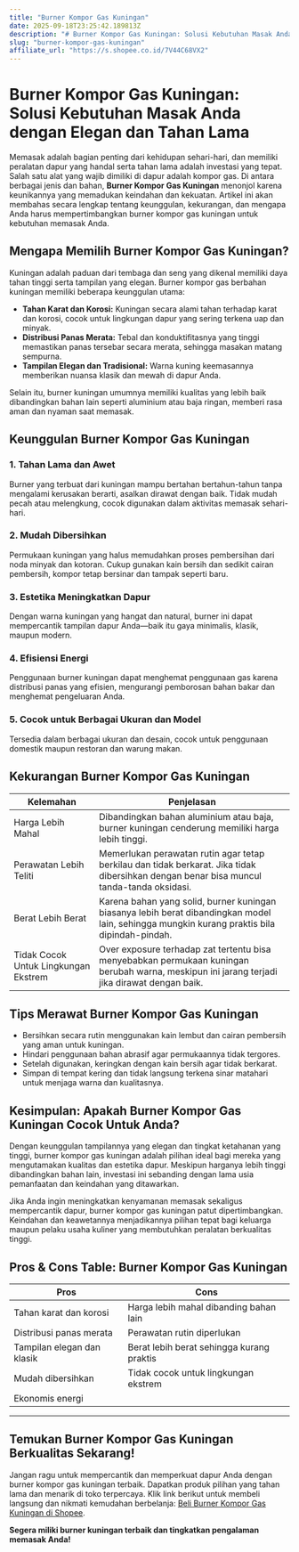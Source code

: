 ```yaml
---
title: "Burner Kompor Gas Kuningan"
date: 2025-09-18T23:25:42.189813Z
description: "# Burner Kompor Gas Kuningan: Solusi Kebutuhan Masak Anda dengan Elegan dan Tahan Lama..."
slug: "burner-kompor-gas-kuningan"
affiliate_url: "https://s.shopee.co.id/7V44C68VX2"
---
```

# Burner Kompor Gas Kuningan: Solusi Kebutuhan Masak Anda dengan Elegan dan Tahan Lama

Memasak adalah bagian penting dari kehidupan sehari-hari, dan memiliki peralatan dapur yang handal serta tahan lama adalah investasi yang tepat. Salah satu alat yang wajib dimiliki di dapur adalah kompor gas. Di antara berbagai jenis dan bahan, **Burner Kompor Gas Kuningan** menonjol karena keunikannya yang memadukan keindahan dan kekuatan. Artikel ini akan membahas secara lengkap tentang keunggulan, kekurangan, dan mengapa Anda harus mempertimbangkan burner kompor gas kuningan untuk kebutuhan memasak Anda.

## Mengapa Memilih Burner Kompor Gas Kuningan?

Kuningan adalah paduan dari tembaga dan seng yang dikenal memiliki daya tahan tinggi serta tampilan yang elegan. Burner kompor gas berbahan kuningan memiliki beberapa keunggulan utama:

- **Tahan Karat dan Korosi:** Kuningan secara alami tahan terhadap karat dan korosi, cocok untuk lingkungan dapur yang sering terkena uap dan minyak.
- **Distribusi Panas Merata:** Tebal dan konduktifitasnya yang tinggi memastikan panas tersebar secara merata, sehingga masakan matang sempurna.
- **Tampilan Elegan dan Tradisional:** Warna kuning keemasannya memberikan nuansa klasik dan mewah di dapur Anda.

Selain itu, burner kuningan umumnya memiliki kualitas yang lebih baik dibandingkan bahan lain seperti aluminium atau baja ringan, memberi rasa aman dan nyaman saat memasak.

## Keunggulan Burner Kompor Gas Kuningan

### 1. Tahan Lama dan Awet
Burner yang terbuat dari kuningan mampu bertahan bertahun-tahun tanpa mengalami kerusakan berarti, asalkan dirawat dengan baik. Tidak mudah pecah atau melengkung, cocok digunakan dalam aktivitas memasak sehari-hari.

### 2. Mudah Dibersihkan
Permukaan kuningan yang halus memudahkan proses pembersihan dari noda minyak dan kotoran. Cukup gunakan kain bersih dan sedikit cairan pembersih, kompor tetap bersinar dan tampak seperti baru.

### 3. Estetika Meningkatkan Dapur
Dengan warna kuningan yang hangat dan natural, burner ini dapat mempercantik tampilan dapur Anda—baik itu gaya minimalis, klasik, maupun modern.

### 4. Efisiensi Energi
Penggunaan burner kuningan dapat menghemat penggunaan gas karena distribusi panas yang efisien, mengurangi pemborosan bahan bakar dan menghemat pengeluaran Anda.

### 5. Cocok untuk Berbagai Ukuran dan Model
Tersedia dalam berbagai ukuran dan desain, cocok untuk penggunaan domestik maupun restoran dan warung makan.

## Kekurangan Burner Kompor Gas Kuningan

| Kelemahan | Penjelasan |
|------------|------------|
| Harga Lebih Mahal | Dibandingkan bahan aluminium atau baja, burner kuningan cenderung memiliki harga lebih tinggi. |
| Perawatan Lebih Teliti | Memerlukan perawatan rutin agar tetap berkilau dan tidak berkarat. Jika tidak dibersihkan dengan benar bisa muncul tanda-tanda oksidasi. |
| Berat Lebih Berat | Karena bahan yang solid, burner kuningan biasanya lebih berat dibandingkan model lain, sehingga mungkin kurang praktis bila dipindah-pindah. |
| Tidak Cocok Untuk Lingkungan Ekstrem | Over exposure terhadap zat tertentu bisa menyebabkan permukaan kuningan berubah warna, meskipun ini jarang terjadi jika dirawat dengan baik. |

## Tips Merawat Burner Kompor Gas Kuningan

- Bersihkan secara rutin menggunakan kain lembut dan cairan pembersih yang aman untuk kuningan.
- Hindari penggunaan bahan abrasif agar permukaannya tidak tergores.
- Setelah digunakan, keringkan dengan kain bersih agar tidak berkarat.
- Simpan di tempat kering dan tidak langsung terkena sinar matahari untuk menjaga warna dan kualitasnya.

## Kesimpulan: Apakah Burner Kompor Gas Kuningan Cocok Untuk Anda?

Dengan keunggulan tampilannya yang elegan dan tingkat ketahanan yang tinggi, burner kompor gas kuningan adalah pilihan ideal bagi mereka yang mengutamakan kualitas dan estetika dapur. Meskipun harganya lebih tinggi dibandingkan bahan lain, investasi ini sebanding dengan lama usia pemanfaatan dan keindahan yang ditawarkan.

Jika Anda ingin meningkatkan kenyamanan memasak sekaligus mempercantik dapur, burner kompor gas kuningan patut dipertimbangkan. Keindahan dan keawetannya menjadikannya pilihan tepat bagi keluarga maupun pelaku usaha kuliner yang membutuhkan peralatan berkualitas tinggi.

## Pros & Cons Table: Burner Kompor Gas Kuningan

| **Pros** | **Cons** |
|------------|------------|
| Tahan karat dan korosi | Harga lebih mahal dibanding bahan lain |
| Distribusi panas merata | Perawatan rutin diperlukan |
| Tampilan elegan dan klasik | Berat lebih berat sehingga kurang praktis |
| Mudah dibersihkan | Tidak cocok untuk lingkungan ekstrem |
| Ekonomis energi |  |

---

## Temukan Burner Kompor Gas Kuningan Berkualitas Sekarang!

Jangan ragu untuk mempercantik dan memperkuat dapur Anda dengan burner kompor gas kuningan terbaik. Dapatkan produk pilihan yang tahan lama dan menarik di toko terpercaya. Klik link berikut untuk membeli langsung dan nikmati kemudahan berbelanja: [Beli Burner Kompor Gas Kuningan di Shopee](https://s.shopee.co.id/7V44C68VX2).

**Segera miliki burner kuningan terbaik dan tingkatkan pengalaman memasak Anda!**